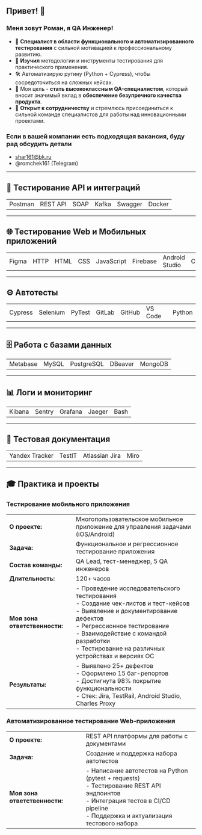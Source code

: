 ## Привет! 👋
### Меня зовут Роман, я QA Инженер!
- 🚀 **Специалист в области функционального и автоматизированного тестирования** с сильной мотивацией к профессиональному развитию.
- 🎒 **Изучил** методологии и инструменты тестирования для практического применения.
- 🛠️ Автоматизирую рутину (Python + Cypress), чтобы сосредоточиться на сложных кейсах.
- 🎯 Моя цель - **стать высококлассным QA-специалистом**, который вносит значимый вклад в **обеспечение безупречного качества продукта**.
- 🤝 **Открыт к сотрудничеству** и стремлюсь присоединиться к сильной команде специалистов для работы над инновационными проектами.
### Если в вашей компании есть подходящая вакансия, буду рад обсудить детали
- shar161@bk.ru
- @romchek161 (Telegram)

---

## 🧪 Тестирование API и интеграций

| | | | | | |
|--|--|--|--|--|--|
|Postman|REST API|SOAP|Kafka|Swagger|Docker|

---

## 🌐 Тестирование Web и Мобильных приложений

| | | | | | | | | |
|--|--|--|--|--|--|--|--|--|
|Figma|HTTP|HTML|CSS|JavaScript|Firebase|Android Studio|Charles|Burp Suite|

---

## ⚙️ Автотесты

| | | | | | | |
|--|--|--|--|--|--|--|
|Cypress|Selenium|PyTest|GitLab|GitHub|VS Code|Python|

---

## 🗄️ Работа с базами данных

| | | | | |
|--|--|--|--|--|
|Metabase|MySQL|PostgreSQL|DBeaver|MongoDB|

---

## 📊 Логи и мониторинг

| | | | | |
|--|--|--|--|--|
|Kibana|Sentry|Grafana|Jaeger|Bash|

---

## 📝 Тестовая документация

| | | | |
|--|--|--|--|
|Yandex Tracker|TestIT|Atlassian Jira|Miro|

---

## 🎓 Практика и проекты

### Тестирование мобильного приложения

| | |
|--|--|
| **О проекте:** | Многопользовательское мобильное приложение для управления задачами (iOS/Android) |
| **Задача:** | Функциональное и регрессионное тестирование приложения |
| **Состав команды:** | QA Lead, тест-менеджер, 5 QA инженеров |
| **Длительность:** | 120+ часов |
| **Моя зона ответственности:** | - Проведение исследовательского тестирования<br/>- Создание чек-листов и тест-кейсов<br/>- Выявление и документирование дефектов<br/>- Регрессионное тестирование<br/>- Взаимодействие с командой разработки<br/>- Тестирование на различных устройствах и версиях ОС |
| **Результаты:** | - Выявлено 25+ дефектов<br/>- Оформлено 15 баг-репортов<br/>- Достигнута 98% покрытие функциональности<br/>- Стек: Jira, TestRail, Android Studio, Charles Proxy |

### Автоматизированное тестирование Web-приложения

| | |
|--|--|
| **О проекте:** | REST API платформы для работы с документами |
| **Задача:** | Создание и поддержка набора автотестов |
| **Моя зона ответственности:** | - Написание автотестов на Python (pytest + requests)<br/>- Тестирование REST API эндпоинтов<br/>- Интеграция тестов в CI/CD pipeline<br/>- Поддержка и актуализация тестового набора |
